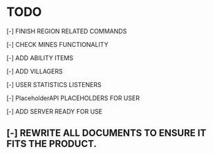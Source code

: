 # TODO
[-] FINISH REGION RELATED COMMANDS

[-] CHECK MINES FUNCTIONALITY 

[-] ADD ABILITY ITEMS

[-] ADD VILLAGERS 

[-] USER STATISTICS LISTENERS

[-] PlaceholderAPI PLACEHOLDERS FOR USER

[-] ADD SERVER READY FOR USE

## [-] REWRITE ALL DOCUMENTS TO ENSURE IT FITS THE PRODUCT.

